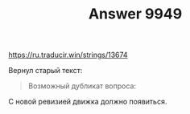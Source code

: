 ﻿---
title: "Answer 9949"
se.owner.user_id: 15479
se.owner.display_name: "Suvitruf says Reinstate Monica"
se.owner.link: "https://ru.meta.stackoverflow.com/users/15479/suvitruf-says-reinstate-monica"
se.answer_id: 9949
se.question_id: 9947
se.post_type: answer
se.score: 4
se.is_accepted: True
---
<p><a href="https://ru.traducir.win/strings/13674" rel="nofollow noreferrer">https://ru.traducir.win/strings/13674</a></p>

<p>Вернул старый текст:</p>

<blockquote>
  <p>Возможный дубликат вопроса:</p>
</blockquote>

<p>С новой ревизией движка должно появиться.</p>
